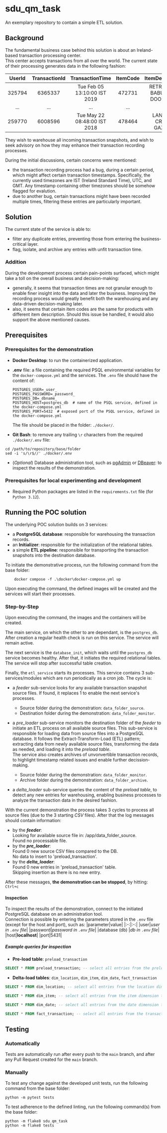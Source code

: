 # sdu_qm_task

An exemplary repository to contain a simple ETL solution.

## Background

The fundamental business case behind this solution is about an Ireland-based
 transaction processing center.  
This center accepts transactions from all over the world. The current state of
 their processing generates data in the following fashion:  

|UserId|TransactionId|TransactionTime|ItemCode|ItemDescription|NumberOfItemsPurchased|CostPerItem|Country|
|:-:|:-:|:-:|:-:|:-:|:-:|:-:|:-:|
|325794|6365337|Tue Feb 05 13:10:00 IST 2019|472731|RETROSPOT BABUSHKA DOORSTOP|6|5.18|United Kingdom|
|...|...|...|...|...|...|...|...|
|259770|6008596|Tue May 22 08:48:00 IST 2018|478464|LANTERN CREAM GAZEBO |18|6.84|Cyprus|

They wish to warehouse all incoming transaction snapshots, and wish to seek
 advisory on how they may enhance their transaction recording processes.

During the initial discussions, certain concerns were mentioned:
- the transaction recording process had a bug, during a certain period, which
  might affect certain transaction timestamps. Specifically, the currently
  used timezones are IST (Ireland Standard Time), UTC, and GMT. Any timestamp
   containing other timezones should be somehow flagged for evalution.
- due to another bug, certain transactions might have been recorded multiple
  times, filtering these entries are particularly important.

## Solution

The current state of the service is able to:
- filter any duplicate entries, preventing those from entering the
  business-critical layer.
- flag, isolate, and archive any entries with unfit transaction time.

### Addition

During the development process certain pain-points surfaced, which might take a
 toll on the overall business and decision-making:
- generally, it seems that transaction times are not granular enough to enable
  finer insight into the data and later the business. Improving the recording
  process would greatly benefit both the warehousing and any data-driven
  decision-making later.
- also, it seems that certain item codes are the same for products with
  different item description. Should this issue be handled, it would also
  support the above mentioned causes.

## Prerequisites

### Prerequisites for the demonstration

- **Docker Desktop**: to run the containerized application.
- **.env** file: a file containing the required PSQL environmental variables for
  the `docker-compose.yml` and the services. The `.env` file should have the
  content of:
    ``` shell
    POSTGRES_USER=_user_  
    POSTGRES_PASSWORD=_password_  
    POSTGRES_DB=_dbname_  
    POSTGRES_HOST=postgres_db  # name of the PSQL service, defined in the docker-compose.yml
    POSTGRES_PORT=5432  # exposed port of the PSQL service, defined in the docker-compose.yml
    ```
   The file should be placed in the folder: `./docker/`.

- **Git Bash**: to remove any trailing `\r` characters from the required
  `./docker/.env` file:
 ``` shell
 cd /path/to/repository/base/folder
 sed -i 's/\r$//' ./docker/.env
 ```

 - (*Optional*) Database administration tool, such as
   [pgAdmin](https://www.pgadmin.org/) or [DBeaver](https://dbeaver.io/): to
   inspect the results of the demonstration.

###  Prerequisites for local experimenting and development

- Required Python packages are listed in the `requirements.txt` file (for
  `Python 3.12`).

## Running the POC solution

The underlying POC solution builds on 3 services:
- a **PostgreSQL database**: responsible for warehousing the transaction
  records.
- an **Initializer**: responsible for the initialization of the relational
  tables.
- a simple **ETL pipeline**: responsible for transporting the transaction
  snapshots into the destination database.

To initiate the demonstrative process, run the following command from the base
 folder:
``` shell
    docker compose -f .\docker\docker-compose.yml up
```

Upon executing the command, the defined images will be created and the services
 will start their processes.

### Step-by-Step

Upon executing the command, the images and the containers will be created.

The main service, on which the other to are dependant, is the `postgres_db`.
 After creation a regular health check is run on this service. The service
 will remain active.

The next service is the `database_init`, which waits until the `postgres_db`
 service becomes healthy. After that, it initiates the required relational
 tables. The service will stop after successful table creation.

Finally, the `etl_service` starts its processes. This service contains 3
 sub-services/modules which are run periodically as a cron job. The cycle is:
- a *feeder* sub-service looks for any available transaction snapshot source
  files. If found, it replaces 1 to enable the next service's
  processes.  
  - Source folder during the demonstration: `data_folder_source`.  
  - Destination folder during the demonstration: `data_folder_monitor`.  

- a *pre_loader* sub-service monitors the destination folder of the *feeder* to
  initiate an ETL process on all available source files. This sub-service is 
  responsible for loading data from source files into a PostgreSQL database. It
  follows the Extract-Transform-Load (ETL) pattern; extracting data from newly
  available source files, transforming the data as needed, and loading it into
  the *preload table*.  
  The service also creates archives of unvonvertible transaction records, to
  highlight timestamp related issues and enable further decission-making.  
  - Source folder during the demonstration: `data_folder_monitor`.  
  - Archive folder during the demonstration: `data_folder_archive`.  

- a *delta_loader* sub-service queries the content of the *preload table*, to
  detect any new entries for warehousing, enabling business processes to analyze
  the transaction data in the desired fashion.

With the current demonstration the process takes 3 cycles to process all source
 files (due to the 3 starting *CSV* files). After that the log messages should
 contain information:
 - by the ***feeder***:  
   Looking for available source file in: /app/data_folder_source.  
   Found no processable file.
 - by the ***pre_loader***:  
   Found 0 new source CSV files compared to the DB.  
   No data to insert to 'preload_transaction'.
 - by the ***delta_loader***:  
   Found 0 new entries in 'preload_transaction' table.  
   Skipping insertion as there is no new entry.

After these messages, **the demonstration can be stopped**, by hitting: `Ctrl+c`

#### Inspection

To inspect the results of the demonstration, connect to the initiated PostgreSQL
 database on an administration tool.  
Connection is possible by entering the parameters stored in the `.env` file
 (except for the host and port), such as:
 |parameter|value|
 |:-:|:-:|
 |user|_user in `.env` file_|
 |password|_password in `.env` file_|
 |database (db) |_db in `.env` file_|
 |host|**localhost**|
 |port|5431|

##### Example queries for inspection

- **Pre-load table**: `preload_transaction`
``` sql
SELECT * FROM preload_transaction; -- select all entries from the preload table.
```

- **Delta-load tables**: `dim_location`, `dim_item`, `dim_date`,
  `fact_transaction`
``` sql
SELECT * FROM dim_location; -- select all entries from the location dimension table.
```

``` sql
SELECT * FROM dim_item; -- select all entries from the item dimension table.
```

``` sql
SELECT * FROM dim_date; -- select all entries from the date dimension table.
```

``` sql
SELECT * FROM fact_transaction; -- select all entries from the transaction fact table.
```


## Testing

### Automatically

Tests are automatically run after every push to the `main` branch, and after
 any Pull Request created for the `main` branch.

### Manually

To test any change against the developed unit tests, run the following command
 from the base folder:
``` shell
python -m pytest tests
```

To test adherence to the defined linting, run the following command(s)
 from the base folder:

``` shell
python -m flake8 sdu_qm_task
python -m flake8 tests
```
